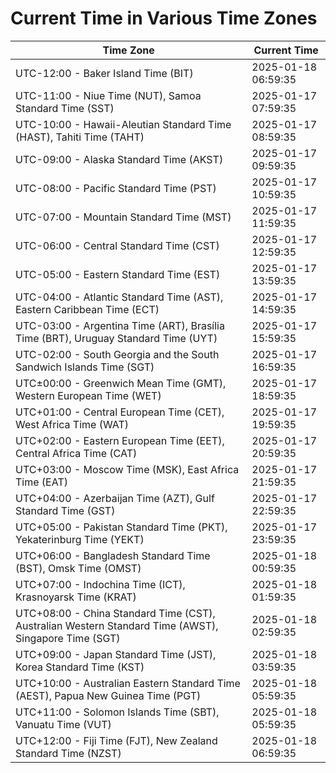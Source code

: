 # Current Time in Various Time Zones

| Time Zone | Current Time |
|-----------|--------------|
| UTC-12:00 - Baker Island Time (BIT) | 2025-01-18 06:59:35 |
| UTC-11:00 - Niue Time (NUT), Samoa Standard Time (SST) | 2025-01-17 07:59:35 |
| UTC-10:00 - Hawaii-Aleutian Standard Time (HAST), Tahiti Time (TAHT) | 2025-01-17 08:59:35 |
| UTC-09:00 - Alaska Standard Time (AKST) | 2025-01-17 09:59:35 |
| UTC-08:00 - Pacific Standard Time (PST) | 2025-01-17 10:59:35 |
| UTC-07:00 - Mountain Standard Time (MST) | 2025-01-17 11:59:35 |
| UTC-06:00 - Central Standard Time (CST) | 2025-01-17 12:59:35 |
| UTC-05:00 - Eastern Standard Time (EST) | 2025-01-17 13:59:35 |
| UTC-04:00 - Atlantic Standard Time (AST), Eastern Caribbean Time (ECT) | 2025-01-17 14:59:35 |
| UTC-03:00 - Argentina Time (ART), Brasília Time (BRT), Uruguay Standard Time (UYT) | 2025-01-17 15:59:35 |
| UTC-02:00 - South Georgia and the South Sandwich Islands Time (SGT) | 2025-01-17 16:59:35 |
| UTC±00:00 - Greenwich Mean Time (GMT), Western European Time (WET) | 2025-01-17 18:59:35 |
| UTC+01:00 - Central European Time (CET), West Africa Time (WAT) | 2025-01-17 19:59:35 |
| UTC+02:00 - Eastern European Time (EET), Central Africa Time (CAT) | 2025-01-17 20:59:35 |
| UTC+03:00 - Moscow Time (MSK), East Africa Time (EAT) | 2025-01-17 21:59:35 |
| UTC+04:00 - Azerbaijan Time (AZT), Gulf Standard Time (GST) | 2025-01-17 22:59:35 |
| UTC+05:00 - Pakistan Standard Time (PKT), Yekaterinburg Time (YEKT) | 2025-01-17 23:59:35 |
| UTC+06:00 - Bangladesh Standard Time (BST), Omsk Time (OMST) | 2025-01-18 00:59:35 |
| UTC+07:00 - Indochina Time (ICT), Krasnoyarsk Time (KRAT) | 2025-01-18 01:59:35 |
| UTC+08:00 - China Standard Time (CST), Australian Western Standard Time (AWST), Singapore Time (SGT) | 2025-01-18 02:59:35 |
| UTC+09:00 - Japan Standard Time (JST), Korea Standard Time (KST) | 2025-01-18 03:59:35 |
| UTC+10:00 - Australian Eastern Standard Time (AEST), Papua New Guinea Time (PGT) | 2025-01-18 05:59:35 |
| UTC+11:00 - Solomon Islands Time (SBT), Vanuatu Time (VUT) | 2025-01-18 05:59:35 |
| UTC+12:00 - Fiji Time (FJT), New Zealand Standard Time (NZST) | 2025-01-18 06:59:35 |

